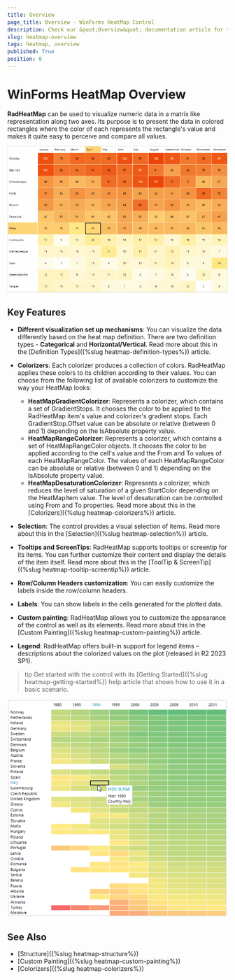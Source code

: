 ```yaml
---
title: Overview
page_title: Overview - WinForms HeatMap Control
description: Check our &quot;Overview&quot; documentation article for the RadHeatMap WinForms control.
slug: heatmap-overview
tags: heatmap, overview
published: True
position: 0
---
```


# WinForms HeatMap Overview

**RadHeatMap** can be used to visualize numeric data in a matrix like representation along two axes. Its purpose is to present the data in colored rectangles where the color of each represents the rectangle's value and makes it quite easy to perceive and compare all values.

![WinForms RadHeatMap Overview](images/heatmap-overview002.gif)

## Key Features

* **Different visualization set up mechanisms**: You can visualize the data differently based on the heat map definition. There are two definition types - **Categorical** and **Horizontal/Vertical**. Read more about this in the [Definition Types]({%slug heatmap-definition-types%}) article.

* **Colorizers**: Each colorizer produces a collection of colors. RadHeatMap applies these colors to its children according to their values.  You can choose from the following list of available colorizers to customize the way your HeatMap looks:
	* **HeatMapGradientColorizer**: Represents a colorizer, which contains a set of GradientStops. It chooses the color to be applied to the RadHeatMap item's value and colorizer's gradient stops. Each GradientStop.Offset value can be absolute or relative (between 0 and 1) depending on the IsAbsolute property value.
	* **HeatMapRangeColorizer**: Represents a colorizer, which contains a set of HeatMapRangeColor objects. It chooses the color to be applied according to the cell's value and the From and To values of each HeatMapRangeColor. The values of each HeatMapRangeColor can be absolute or relative (between 0 and 1) depending on the IsAbsolute property value.
	* **HeatMapDesaturationColorizer**: Represents a colorizer, which reduces the level of saturation of a given StartColor depending on the HeatMapItem value. The level of desaturation can be controlled using From and To properties. 
Read more about this in the [Colorizers]({%slug heatmap-colorizers%}) article.

* **Selection**: The control provides a visual selection of items. Read more about this in the [Selection]({%slug heatmap-selection%}) article.

* **Tooltips and ScreenTips**: RadHeatMap supports tooltips or screentip for its items. You can further customize their content and display the details of the item itself. Read more about this in the [ToolTip & ScreenTip]({%slug heatmap-tooltip-screentip%}) article.

* **Row/Column Headers customization**: You can easily customize the labels inside the row/column headers. 

* **Labels**: You can show labels in the cells generated for the plotted data. 

* **Custom painting**: RadHeatMap allows you to customize the appearance of the control as well as its elements. Read more about this in the [Custom Painting]({%slug heatmap-custom-painting%}) article.

* **Legend**: RadHeatMap offers built-in support for legend items – descriptions about the colorized values on the plot (released in R2 2023 SP1). 

>tip Get started with the control with its [Getting Started]({%slug heatmap-getting-started%}) help article that shows how to use it in a basic scenario.

![WinForms RadHeatMap Overview Sample](images/heatmap-overview001.png)

## See Also

* [Structure]({%slug heatmap-structure%}) 
* [Custom Painting]({%slug heatmap-custom-painting%}) 
* [Colorizers]({%slug heatmap-colorizers%})

